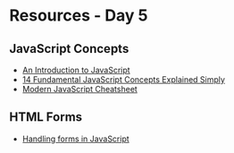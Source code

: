 # Resources - Day 5

## JavaScript Concepts

* [An Introduction to JavaScript](https://javascript.info/intro)
* [14 Fundamental JavaScript Concepts Explained Simply](https://dottedsquirrel.com/javascript/fundamentals-javascript/)
* [Modern JavaScript Cheatsheet](https://mbeaudru.github.io/modern-js-cheatsheet/)

## HTML Forms

* [Handling forms in JavaScript](https://flaviocopes.com/form-events/)